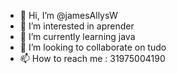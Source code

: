 - 👋 Hi, I’m @jamesAllysW
- 👀 I’m interested in  aprender
- 🌱 I’m currently learning java
- 💞️ I’m looking to collaborate on  tudo
- 📫 How to reach me : 31975004190

<!---
jamesAllysW/jamesAllysW is a ✨ special ✨ repository because its `README.md` (this file) appears on your GitHub profile.
You can click the Preview link to take a look at your changes.
--->
